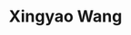 ---
layout: page
title: Xingyao Wang
description: UIUC
img: images/students/xingyao.jpeg
redirect: https://xingyaoww.github.io/
importance: 13
category: "Student Collaborators"
---